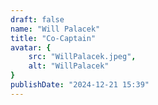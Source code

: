 ```yaml
---
draft: false
name: "Will Palacek"
title: "Co-Captain"
avatar: {
    src: "WillPalacek.jpeg",
    alt: "WillPalacek"
}
publishDate: "2024-12-21 15:39"
---
```


